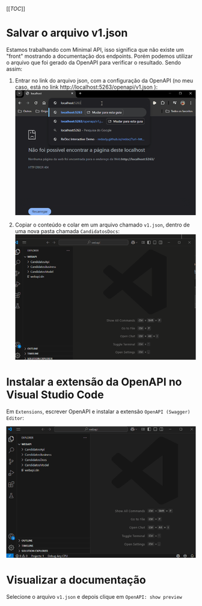 [[_TOC_]]

# Salvar o arquivo v1.json

Estamos trabalhando com Minimal API, isso significa que não existe um "front" mostrando a documentação dos endpoints. Porém podemos utilizar o arquivo que foi gerado da OpenAPI para verificar o resultado. Sendo assim:

1. Entrar no link do arquivo json, com a configuração da OpenAPI (no meu caso, está no link http://localhost:5263/openapi/v1.json ):
   ![gifanimation.gif](/.attachments/gifanimation-a149f8b7-2027-4f21-95f5-7f95aa44538c.gif)

2. Copiar o conteúdo e colar em um arquivo chamado `v1.json`, dentro de uma nova pasta chamada `CandidatosDocs`:
   ![gifanimation.gif](/.attachments/gifanimation-16913573-03a3-4a0b-9382-2c22f19e5229.gif)

# Instalar a extensão da OpenAPI no Visual Studio Code

Em `Extensions`, escrever OpenAPI e instalar a extensão `OpenAPI (Swagger) Editor`:

![gifanimation.gif](/.attachments/gifanimation-99f3b669-1fd8-4a51-a4a1-a114a48ab47d.gif)

# Visualizar a documentação

Selecione o arquivo `v1.json` e depois clique em `OpenAPI: show preview`